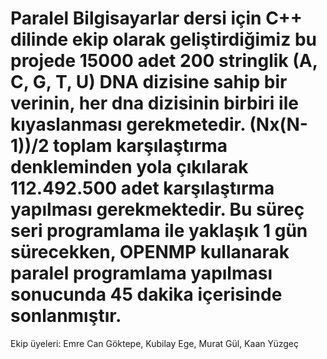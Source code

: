 # Paralel Bilgisayarlar dersi için C++ dilinde ekip olarak geliştirdiğimiz bu projede 15000 adet 200 stringlik (A, C, G, T, U) DNA dizisine sahip bir verinin, her dna dizisinin birbiri ile kıyaslanması gerekmetedir. (Nx(N-1))/2 toplam karşılaştırma denkleminden yola çıkılarak 112.492.500‬ adet karşılaştırma yapılması gerekmektedir. Bu süreç seri programlama ile yaklaşık 1 gün sürecekken, OPENMP kullanarak paralel programlama yapılması sonucunda 45 dakika içerisinde sonlanmıştır.

Ekip üyeleri: Emre Can Göktepe, Kubilay Ege, Murat Gül, Kaan Yüzgeç
